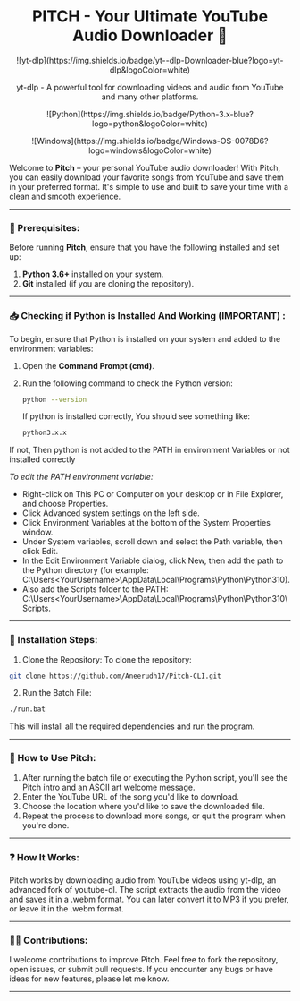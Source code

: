 <h1 align = center>PITCH - Your Ultimate YouTube Audio Downloader 🎵</h1>

<p align="center">
  ![yt-dlp](https://img.shields.io/badge/yt--dlp-Downloader-blue?logo=yt-dlp&logoColor=white)
</p>

<p align="center">
  yt-dlp - A powerful tool for downloading videos and audio from YouTube and many other platforms.
</p>

<p align="center">
  ![Python](https://img.shields.io/badge/Python-3.x-blue?logo=python&logoColor=white)
</p>

<p align="center">
  ![Windows](https://img.shields.io/badge/Windows-OS-0078D6?logo=windows&logoColor=white)
</p>

Welcome to **Pitch** – your personal YouTube audio downloader! With Pitch, you can easily download your favorite songs from YouTube and save them in your preferred format. It's simple to use and built to save your time with a clean and smooth experience.

---

### 🚀 Prerequisites:

Before running **Pitch**, ensure that you have the following installed and set up:

1. **Python 3.6+** installed on your system.
2. **Git** installed (if you are cloning the repository).

---

### 📥 Checking if Python is Installed And Working (IMPORTANT) :

To begin, ensure that Python is installed on your system and added to the environment variables:

1. Open the **Command Prompt (cmd)**.
2. Run the following command to check the Python version:

   ```bash
   python --version
   ```
   If python is installed correctly, You should see something like:
   ```bash
   python3.x.x

If not, Then python is not added to the PATH in environment Variables or not installed correctly

*To edit the PATH environment variable:*
- Right-click on This PC or Computer on your desktop or in File Explorer, and choose Properties.
- Click Advanced system settings on the left side.
- Click Environment Variables at the bottom of the System Properties window.
- Under System variables, scroll down and select the Path variable, then click Edit.
- In the Edit Environment Variable dialog, click New, then add the path to the Python directory (for example: C:\Users\<YourUsername>\AppData\Local\Programs\Python\Python310).
- Also add the Scripts folder to the PATH: C:\Users\<YourUsername>\AppData\Local\Programs\Python\Python310\Scripts.
---

### 🔧 Installation Steps:

1. Clone the Repository:
To clone the repository:
```bash
git clone https://github.com/Aneerudh17/Pitch-CLI.git
```
2. Run the Batch File:
```bash
./run.bat
```
This will install all the required dependencies and run the program.

---
### 📝 How to Use Pitch:
1. After running the batch file or executing the Python script, you'll see the Pitch intro and an ASCII art welcome message.
2. Enter the YouTube URL of the song you'd like to download.
3. Choose the location where you'd like to save the downloaded file.
4. Repeat the process to download more songs, or quit the program when you're done.
---
### ❓ How It Works:
Pitch works by downloading audio from YouTube videos using yt-dlp, an advanced fork of youtube-dl. The script extracts the audio from the video and saves it in a .webm format. You can later convert it to MP3 if you prefer, or leave it in the .webm format.

---
### 🧑‍💻 Contributions:
I welcome contributions to improve Pitch. Feel free to fork the repository, open issues, or submit pull requests. If you encounter any bugs or have ideas for new features, please let me know.

---
###